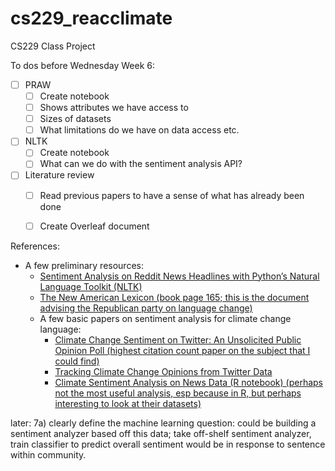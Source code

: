 # cs229_reacclimate
CS229 Class Project

To dos before Wednesday Week 6: 

- [ ] PRAW
  - [ ] Create notebook
  - [ ] Shows attributes we have access to
  - [ ] Sizes of datasets
  - [ ] What limitations do we have on data access etc.
- [ ] NLTK
  - [ ] Create notebook
  - [ ] What can we do with the sentiment analysis API?
- [ ] Literature review 
  - [ ] Read previous papers to have a sense of what has already been done
  - [ ] Create Overleaf document


References:
- A few preliminary resources:
  - [Sentiment Analysis on Reddit News Headlines with Python’s Natural Language Toolkit (NLTK)](https://www.learndatasci.com/tutorials/sentiment-analysis-reddit-headlines-pythons-nltk/)
  - [The New American Lexicon (book page 165; this is the document advising the Republican party on language change)](https://joshuakahnrussell.files.wordpress.com/2008/10/luntzplaybook2006.pdf)
  - A few basic papers on sentiment analysis for climate change language:
    - [Climate Change Sentiment on Twitter: An Unsolicited Public Opinion Poll (highest citation count paper on the subject that I could find)](https://www.ncbi.nlm.nih.gov/pmc/articles/PMC4546368/)
    - [Tracking Climate Change Opinions from Twitter Data](https://pdfs.semanticscholar.org/0a20/18c2a701d72d0ded2a9f58faf49f34099e81.pdf)
    - [Climate Sentiment Analysis on News Data (R notebook) (perhaps not the most useful analysis, esp because in R, but perhaps interesting to look at their datasets)](https://rstudio-pubs-static.s3.amazonaws.com/324881_09cff2f8816247d5b5750f9983abeb57.html)

later:
7a) clearly define the machine learning question: could be building a sentiment analyzer based off this data; take off-shelf sentiment analyzer, train classifier to predict overall sentiment would be in response to sentence within community. 

